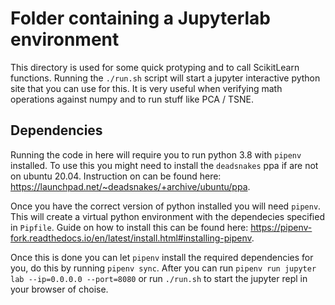 # Folder containing a Jupyterlab environment

This directory is used for some quick protyping and to call ScikitLearn functions. Running the `./run.sh` script will start a jupyter interactive python site that you can use for this. It is very useful when verifying math operations against numpy and to run  stuff like PCA / TSNE.

## Dependencies

Running the code in here will require you to run python 3.8 with `pipenv` installed. To use this you might need to install the `deadsnakes` ppa if are not on ubuntu 20.04. Instruction on can be found here: https://launchpad.net/~deadsnakes/+archive/ubuntu/ppa.

Once you have the correct version of python installed you will need `pipenv`.
This will create a virtual python environment with the dependecies specified in `Pipfile`. Guide on how to install this can be found here: https://pipenv-fork.readthedocs.io/en/latest/install.html#installing-pipenv.

Once this is done you can let `pipenv` install the required dependencies for you, do this by running `pipenv sync`. After you can run `pipenv run jupyter lab --ip=0.0.0.0 --port=8080` or run `./run.sh` to start the jupyter repl in your browser of choise.
